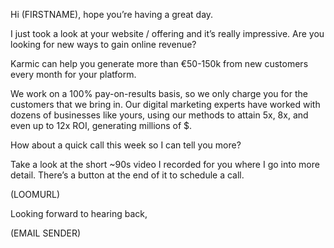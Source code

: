 Hi (FIRSTNAME), hope you’re having a great day.

I just took a look at your website / offering and it’s really impressive. Are you looking for new ways to gain online revenue?

Karmic can help you generate more than €50-150k from new customers every month for your platform.

We work on a 100% pay-on-results basis, so we only charge you for the customers that we bring in. Our digital marketing experts have worked with dozens of businesses like yours, using our methods to attain 5x, 8x, and even up to 12x ROI, generating millions of $.

How about a quick call this week so I can tell you more?

Take a look at the short ~90s video I recorded for you where I go into more detail. There’s a button at the end of it to schedule a call.

(LOOMURL)

Looking forward to hearing back,

(EMAIL SENDER)
